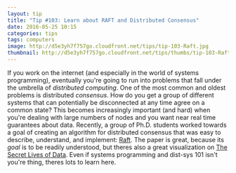```yaml
---
layout: tip
title: "Tip #103: Learn about RAFT and Distributed Consensus"
date: 2016-05-25 10:15
categories: tips
tags: computers
image: http://d5e3yh7f757go.cloudfront.net/tips/tip-103-Raft.jpg
thumbnail: http://d5e3yh7f757go.cloudfront.net/tips/thumbs/tip-103-Raft.jpg
---
```


If you work on the internet (and especially in the world of systems programming), eventually you're going to run into problems that fall under the umbrella of _distributed computing_. One of the most common and oldest problems is distributed _consensus_. How do you get a group of different systems that can potentially be disconnected at any time agree on a common state? This becomes increasingly important (and hard) when you're dealing with large numbers of nodes and you want near real time guarantees about data. Recently, a group of Ph.D. students worked towards a goal of creating an algorithm for distributed consensus that was easy to describe, understand, and implement: [Raft](https://raft.github.io/). The paper is great, because its _goal_ is to be readily understood, but theres also a great visualization on [The Secret Lives of Data](http://thesecretlivesofdata.com/raft/). Even if systems programming and dist-sys 101 isn't you're thing, theres lots to learn here.